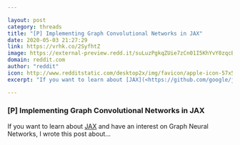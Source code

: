 ```yaml
---

layout: post
category: threads
title: "[P] Implementing Graph Convolutional Networks in JAX"
date: 2020-05-03 21:27:29
link: https://vrhk.co/2SyfhtZ
image: https://external-preview.redd.it/suLuzPgkqZUie7zCn01I5KhYvY0zqcBpt2Eueqr6Dao.jpg?width=1200&height=628.272251309&auto=webp&crop=1200:628.272251309,smart&s=81a7c506705035447f0ae5f1b9b0c7f0d5b5f548
domain: reddit.com
author: "reddit"
icon: http://www.redditstatic.com/desktop2x/img/favicon/apple-icon-57x57.png
excerpt: "If you want to learn about [JAX](<https://github.com/google/jax>) and have an interest on Graph Neural Networks, I wrote this post about..."

---
```


### [P] Implementing Graph Convolutional Networks in JAX

If you want to learn about [JAX](<https://github.com/google/jax>) and have an interest on Graph Neural Networks, I wrote this post about...